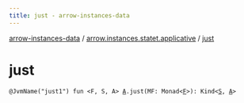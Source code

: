 ```yaml
---
title: just - arrow-instances-data
---
```


[arrow-instances-data](../index.html) / [arrow.instances.statet.applicative](index.html) / [just](./just.html)

# just

`@JvmName("just1") fun <F, S, A> `[`A`](just.html#A)`.just(MF: Monad<`[`F`](just.html#F)`>): Kind<`[`S`](just.html#S)`, `[`A`](just.html#A)`>`